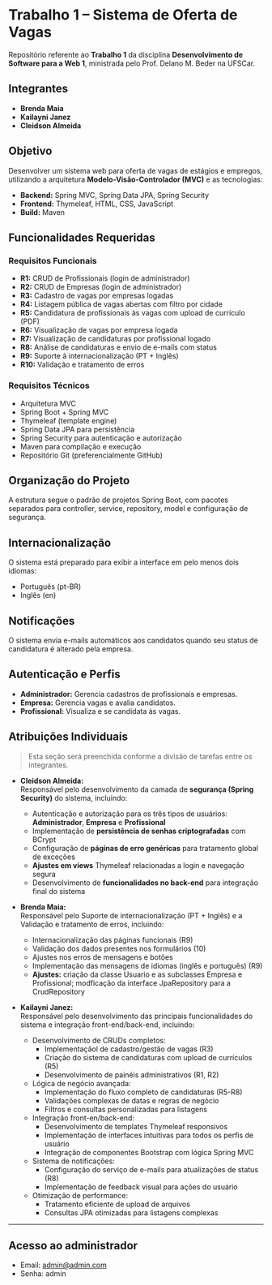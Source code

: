 # Trabalho 1 – Sistema de Oferta de Vagas

Repositório referente ao **Trabalho 1** da disciplina **Desenvolvimento de Software para a Web 1**, ministrada pelo Prof. Delano M. Beder na UFSCar.

## Integrantes

- **Brenda Maia**
- **Kailayni Janez**
- **Cleidson Almeida**

## Objetivo

Desenvolver um sistema web para oferta de vagas de estágios e empregos, utilizando a arquitetura **Modelo-Visão-Controlador (MVC)** e as tecnologias:

- **Backend:** Spring MVC, Spring Data JPA, Spring Security
- **Frontend:** Thymeleaf, HTML, CSS, JavaScript
- **Build:** Maven

## Funcionalidades Requeridas

### Requisitos Funcionais

- **R1:** CRUD de Profissionais (login de administrador)
- **R2:** CRUD de Empresas (login de administrador)
- **R3:** Cadastro de vagas por empresas logadas
- **R4:** Listagem pública de vagas abertas com filtro por cidade
- **R5:** Candidatura de profissionais às vagas com upload de currículo (PDF)
- **R6:** Visualização de vagas por empresa logada
- **R7:** Visualização de candidaturas por profissional logado
- **R8:** Análise de candidaturas e envio de e-mails com status
- **R9:** Suporte à internacionalização (PT + Inglês)
- **R10:** Validação e tratamento de erros

### Requisitos Técnicos

- Arquitetura MVC
- Spring Boot + Spring MVC
- Thymeleaf (template engine)
- Spring Data JPA para persistência
- Spring Security para autenticação e autorização
- Maven para compilação e execução
- Repositório Git (preferencialmente GitHub)

## Organização do Projeto

A estrutura segue o padrão de projetos Spring Boot, com pacotes separados para controller, service, repository, model e configuração de segurança.

## Internacionalização

O sistema está preparado para exibir a interface em pelo menos dois idiomas:
- Português (pt-BR)
-  Inglês (en)

## Notificações

O sistema envia e-mails automáticos aos candidatos quando seu status de candidatura é alterado pela empresa.

## Autenticação e Perfis

- **Administrador:** Gerencia cadastros de profissionais e empresas.
- **Empresa:** Gerencia vagas e avalia candidatos.
- **Profissional:** Visualiza e se candidata às vagas.

## Atribuições Individuais

> Esta seção será preenchida conforme a divisão de tarefas entre os integrantes.

- **Cleidson Almeida:**  
  Responsável pelo desenvolvimento da camada de **segurança (Spring Security)** do sistema, incluindo:
  - Autenticação e autorização para os três tipos de usuários: **Administrador**, **Empresa** e **Profissional**
  - Implementação de **persistência de senhas criptografadas** com BCrypt
  - Configuração de **páginas de erro genéricas** para tratamento global de exceções
  - **Ajustes em views** Thymeleaf relacionadas a login e navegação segura
  - Desenvolvimento de **funcionalidades no back-end** para integração final do sistema

- **Brenda Maia:**  
  Responsável pelo Suporte de internacionalização (PT + Inglês) e a Validação e tratamento de erros, incluindo:
  - Internacionalização das páginas funcionais (R9)
  - Validação dos dados presentes nos formulários (10)
  - Ajustes nos erros de mensagens e botões
  - Implementação das mensagens de idiomas (inglês e português) (R9)
  - **Ajustes:** criação da classe  Usuario e  as subclasses Empresa  e Profissional; modficação da interface  JpaRepository para a CrudRepository


- **Kailayni Janez:**  
  Responsável pelo desenvolvimento das principais funcionalidades do sistema e integração front-end/back-end, incluindo:
  - Desenvolvimento de CRUDs completos:
      - Implementaçãol de cadastro/gestão de vagas (R3)
      - Criação do sistema de candidaturas com upload de currículos (R5)
      - Desenvolvimento de painéis administrativos (R1, R2)
  - Lógica de negócio avançada:
      - Implementação do fluxo completo de candidaturas (R5-R8)
      - Validações complexas de datas e regras de negócio
      - Filtros e consultas personalizadas para listagens
  - Integração front-en/back-end:
      - Desenvolvimento de templates Thymeleaf responsivos
      - Implementação de interfaces intuitivas para todos os perfis de usuário
      - Integração de componentes Bootstrap com lógica Spring MVC
  - Sistema de notificações:
      - Configuração do serviço de e-mails para atualizações de status (R8)
      - Implementação de feedback visual para ações do usuário
  - Otimização de performance:
      - Tratamento eficiente de upload de arquivos
      - Consultas JPA otimizadas para listagens complexas

---
## Acesso ao administrador
- Email: admin@admin.com
- Senha: admin
